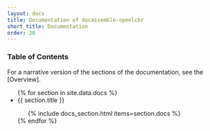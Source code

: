 ```yaml
---
layout: docs
title: Documentation of docassemble-openlcbr
short_title: Documentation
order: 20
---
```


### Table of Contents

For a narrative version of the sections of the documentation, see the [Overview].

<ul class="interiortoc">
{% for section in site.data.docs %}
<li>{{ section.title }}</li>
<ul>
{% include docs_section.html items=section.docs %}
</ul>
{% endfor %}
</ul>